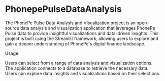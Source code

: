 # PhonepePulseDataAnalysis
The PhonePe Pulse Data Analysis and Visualization project is an open-source data analysis and visualization application that leverages PhonePe Pulse data to provide insightful visualizations and data-driven insights. This project is built using the Streamlit framework, allowing users to explore and gain a deeper understanding of PhonePe's digital finance landscape.

Usage:

Users can select from a range of data analysis and visualization options.
The application connects to a database to retrieve the necessary data.
Users can explore data insights and visualizations based on their selections.
